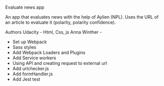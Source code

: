 Evaluate news app

An app that evaluates news with the help of Aylien (NPL).
Uses the URL of an article to evaluate it (polarity, polarity confidence).

Authors
Udacity - Html, Css, js
Anna Winther -
- Set up Webpack
- Sass styles
- Add Webpack Loaders and Plugins
- Add Service workers
- Using API and creating request to external url
- Add urlchecker.js
- Add formHandler.js
- Add Jest test
